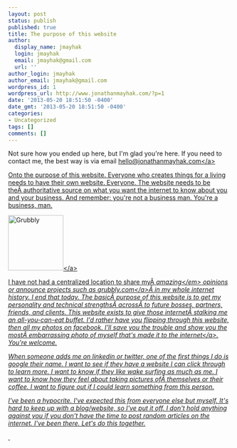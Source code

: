 ```yaml
---
layout: post
status: publish
published: true
title: The purpose of this website
author:
  display_name: jmayhak
  login: jmayhak
  email: jmayhak@gmail.com
  url: ''
author_login: jmayhak
author_email: jmayhak@gmail.com
wordpress_id: 1
wordpress_url: http://www.jonathanmayhak.com/?p=1
date: '2013-05-20 18:51:50 -0400'
date_gmt: '2013-05-20 18:51:50 -0400'
categories:
- Uncategorized
tags: []
comments: []
---
```

<p>Not sure how you ended up here, but I'm glad you're here. If you need to contact me, the best way is via email <a href="mailto:hello@jonathanmayhak.com">hello@jonathanmayhak.com<&#47;a></p>
<p>Onto the purpose of this website. Everyone who creates things for a living needs to have their own website. Everyone. The website needs to be the&Acirc;&nbsp;authoritative source on what you want the internet to know about you and your business. And remember: you're not a business man. You're a business, man.</p>
<p><a href="http:&#47;&#47;grubbly.com" target="_blank"><img class="alignright size-full wp-image-14" alt="Grubbly" src="http:&#47;&#47;www.jonathanmayhak.com&#47;wp-content&#47;uploads&#47;2013&#47;05&#47;unnamed.png" width="124" height="124" &#47;><&#47;a></p>
<p>I have not had a centralized location to share my&Acirc;&nbsp;<em>amazing<&#47;em> opinions or announce projects such as <a title="Grubbly" href="http:&#47;&#47;grubbly.com" target="_blank">grubbly.com<&#47;a>&Acirc;&nbsp;in my whole internet history. I end that today. The basic&Acirc;&nbsp;purpose of this website is to get my personality and technical strengths&Acirc;&nbsp;across&Acirc;&nbsp;to future bosses, partners, friends, and clients. This website exists to give those internet&Acirc;&nbsp;stalking me an all-you-can-eat buffet. I'd rather have you flipping through this website, then all my photos on facebook. I'll save you the trouble and show you <a href="https:&#47;&#47;www.facebook.com&#47;photo.php?fbid=504138421510&amp;set=t.110900284&amp;type=3&amp;theater" target="_blank">the most&Acirc;&nbsp;embarrassing photo of myself that's made it to the internet<&#47;a>. You're welcome.</p>
<p>When someone adds me on linkedin or twitter, one of the first things I do is google their name. I want to see if they have a website I can click through to learn more. I want to know if they like wake surfing as much as me. I want to know how they feel about taking pictures of&Acirc;&nbsp;themselves or their coffee. I want to figure out if I could learn something from this person.</p>
<p>I've been a hypocrite. I've expected this from everyone else but myself. It's hard to keep up with a blog&#47;website, so I've put it off. I don't hold anything against you if you don't have the time to post random articles on the internet. I've been there. Let's do this together.</p>
<p>&nbsp;</p>
